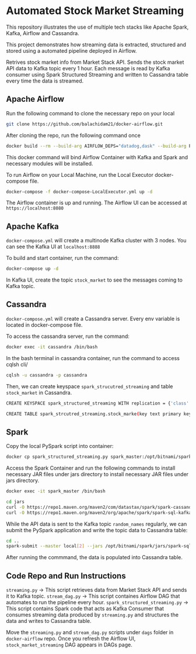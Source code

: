 # Automated Stock Market Streaming
This repository illustrates the use of multiple tech stacks like Apache Spark, Kafka, Airflow and Cassandra.

This project demonstrates how streaming data is extracted, structured and stored using a automated pipeline deployed in Airflow.

Retrives stock market info from Market Stack API. Sends the stock market API data to Kafka topic every 1 hour. Each message is read by Kafka consumer using Spark Structured Streaming and written to Cassandra table every time the data is streamed.

## Apache Airflow

Run the following command to clone the necessary repo on your local

``` bash
git clone https://github.com/balachidam21/docker-airflow.git
```

After cloning the repo, run the following command once
```bash
docker build --rm --build-arg AIRFLOW_DEPS="datadog,dask" --build-arg PYTHON_DEPS="flask_oauthlib>=0.9" -t puckel/docker-airflow .
```
This docker command will bind Airflow Container with Kafka and Spark and necessary modules will be installed.

To run Airflow on your Local Machine, run the Local Executor docker-compose file.
```bash
docker-compose -f docker-compose-LocalExecutor.yml up -d
```

The Airflow container is up and running. The Airflow UI can be accessed at `https://localhost:8080`

## Apache Kafka

`docker-compose.yml` will create a multinode Kafka cluster with 3 nodes. You can see the Kafka UI at `localhost:8888`

To build and start container, run the command:
```bash
docker-compose up -d
```

In Kafka UI, create the topic `stock_market` to see the messages coming to Kafka topic.

## Cassandra
`docker-compose.yml` will create a Cassandra server. Every env variable is located in docker-compose file. 

To access the cassandra server, run the command:

```bash
docker exec -it cassandra /bin/bash
```

In the bash terminal in cassandra container, run the command to access cqlsh cli/

```bash
cqlsh -u cassandra -p cassandra
```

Then, we can create keyspace `spark_strucutred_streaming` and table `stock_market` in Cassandra.

```bash
CREATE KEYSPACE spark_structured_streaming WITH replication = {'class':'SimpleStrategy', 'replication_factor':1};
```

```bash
CREATE TABLE spark_strcutred_streaming.stock_marke(key text primary key, symbol text, datetime text, open float, close float, current float, volume float);
```

## Spark
Copy the local PySpark script into container:

```bash
docker cp spark_structured_streaming.py spark_master:/opt/bitnami/spark
```

Access the Spark Container and run the following commands to  install necessary JAR files under jars directory to install necessary JAR files under jars directory.

```bash
docker exec -it spark_master /bin/bash
```

```bash
cd jars
curl -O https://repo1.maven.org/maven2/com/datastax/spark/spark-cassandra-connector_2.12/3.3.0/spark-cassandra-connector_2.12-3.3.0.jar
curl -O https://repo1.maven.org/maven2/org/apache/spark/spark-sql-kafka-0-10_2.13/3.3.0/spark-sql-kafka-0-10_2.13-3.3.0.jar
```
While the API data is sent to the Kafka topic `random_names` regularly, we can submit the PySpark application and write the topic data to Cassandra table:

```bash
cd ..
spark-submit --master local[2] --jars /opt/bitnami/spark/jars/spark-sql-kafka-0-10_2.13-3.3.0.jar,/opt/bitnami/spark/jars/spark-cassandra-connector_2.12-3.3.0.jar spark_streaming.py
```

After running the commmand, the data is populated into Cassandra table.

## Code Repo and Run Instructions

`streaming.py` -> This script retrieves data from Market Stack API and sends it to Kafka topic.
`stream_dag.py` -> This script containes Airflow DAG that automates to run the pipeline every hour.
`spark_structured_streaming.py` -> This script contains Spark code that acts as Kafka Consumer that consumes streaming data produced by `streaming.py` and structures the data and writes to Cassandra table.

Move the `streaming.py` and `stream_dag.py` scripts under `dags` folder in `docker-airflow` repo. Once you refresh the Airflow UI, `stock_market_streaming` DAG appears in DAGs page.